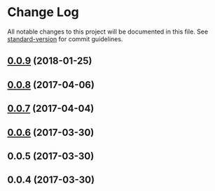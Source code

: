 # Change Log

All notable changes to this project will be documented in this file. See [standard-version](https://github.com/conventional-changelog/standard-version) for commit guidelines.

<a name="0.0.9"></a>
## [0.0.9](https://github.com/webark/ember-cli-styles-preprocessor/compare/v0.0.8...v0.0.9) (2018-01-25)



<a name="0.0.8"></a>
## [0.0.8](https://github.com/webark/ember-cli-styles-preprocessor/compare/v0.0.7...v0.0.8) (2017-04-06)



<a name="0.0.7"></a>
## [0.0.7](https://github.com/webark/ember-cli-styles-preprocessor/compare/v0.0.6...v0.0.7) (2017-04-04)



<a name="0.0.6"></a>
## [0.0.6](https://github.com/webark/ember-cli-styles-preprocessor/compare/v0.0.5...v0.0.6) (2017-03-30)



<a name="0.0.5"></a>
## 0.0.5 (2017-03-30)



<a name="0.0.4"></a>
## 0.0.4 (2017-03-30)
